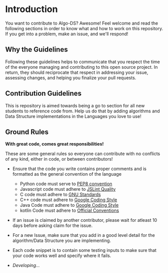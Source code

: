 # Introduction

You want to contribute to Algo-DS? Awesome! Feel welcome and read the following sections in order to know what and how to work on this repository. If you get into a problem, make an issue, and we'll respond!

## Why the Guidelines

Following these guidelines helps to communicate that you respect the time of the everyone managing and contributing to this open source project. In return, they should reciprocate that respect in addressing your issue, assessing changes, and helping you finalize your pull requests.

## Contribution Guidelines

This is repository is aimed towards being a go to section for all new students to reference code from. Help us do that by adding algorithms and Data Structure implementations in the Languages you love to use!

## Ground Rules

**With great code, comes great responsibilities!**

These are some general rules so everyone can contribute with no conflicts of any kind, either in code, or between contributors!

- Ensure that the code you write contains proper comments and is formatted as the general convention of the language
  - Python code must serve to [PEP8 convention](http://pep8online.com/)
  - Javascript code must adhere to [JSLint Quality](http://jslint.com)
  - C code must adhere to [GNU Standards](https://www.gnu.org/prep/standards/html_node/Writing-C.html)
  - C++ code must adhere to [Google Coding Style](https://google.github.io/styleguide/cppguide.html)
  - Java Code must adhere to [Google Coding Style](https://google.github.io/styleguide/javaguide.html)
  - kotlin Code must adhere to [Official Conventions](https://kotlinlang.org/docs/reference/coding-conventions.html)

- If an issue is claimed by another contributor, please wait for atleast 10 days before asking claim for the issue.
- For a new Issue, make sure that you add in a good level detail for the algorithm/Data Structure you are implementing.
- Each code snippet is to contain some testing inputs to make sure that your code works well and specify where it fails.
- _Developing..._
